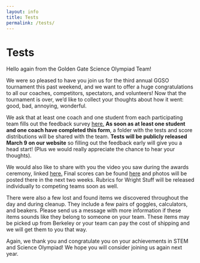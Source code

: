 ```yaml
---
layout: info
title: Tests
permalink: /tests/
---
```


# Tests

Hello again from the Golden Gate Science Olympiad Team!

We were so pleased to have you join us for the third annual GGSO tournament this past weekend, and we want to offer a huge congratulations to all our coaches, competitors, spectators, and volunteers! Now that the tournament is over, we’d like to collect your thoughts about how it went: good, bad, annoying, wonderful. 

We ask that at least one coach and one student from each participating team fills out the feedback survey [here.](https://stanforduniversity.qualtrics.com/jfe/form/SV_cZIKMWx4q5Kop1z) **As soon as at least one student and one coach have completed this form**, a folder with the tests and score distributions will be shared with the team. **Tests will be publicly released March 9 on our website** so filling out the feedback early will give you a head start! (Plus we would really appreciate the chance to hear your thoughts).

We would also like to share with you the video you saw during the awards ceremony, linked [here.](https://www.youtube.com/watch?v=sd4wJiqFvqU) Final scores can be found [here](/doc/results_2019.pdf) and photos will be posted there in the next two weeks. Rubrics for Wright Stuff will be released individually to competing teams soon as well.

There were also a few lost and found items we discovered throughout the day and during cleanup. They include a few pairs of goggles, calculators, and beakers. Please send us a message with more information if these items sounds like they belong to someone on your team. These items may be picked up from Berkeley or your team can pay the cost of shipping and we will get them to you that way. 

Again, we thank you and congratulate you on your achievements in STEM and Science Olympiad! We hope you will consider joining us again next year.

